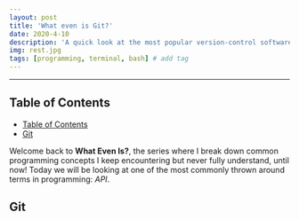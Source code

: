 ```yaml
---
layout: post
title: 'What even is Git?'
date: 2020-4-10
description: 'A quick look at the most popular version-control software in the world'
img: rest.jpg
tags: [programming, terminal, bash] # add tag
---
```


---

## Table of Contents

- [Table of Contents](#table-of-contents)
- [Git](#git)

Welcome back to **What Even Is?**, the series where I break down common programming concepts I keep encountering but never fully understand, until now! Today we will be looking at one of the most commonly thrown around terms in programming: _API_.

## Git

